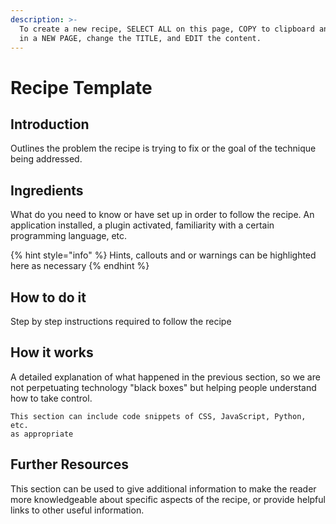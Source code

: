 ```yaml
---
description: >-
  To create a new recipe, SELECT ALL on this page, COPY to clipboard and PASTE
  in a NEW PAGE, change the TITLE, and EDIT the content.
---
```


# Recipe Template

## Introduction

Outlines the problem the recipe is trying to fix or the goal of the technique being addressed.

## Ingredients

What do you need to know or have set up in order to follow the recipe. An application installed, a plugin activated, familiarity with a certain programming language, etc.

{% hint style="info" %}
Hints, callouts and or warnings can be highlighted here  as necessary
{% endhint %}

## How to do it

Step by step instructions required to follow the recipe

## How it works

A detailed explanation of what happened in the previous section, so we are not perpetuating technology  "black boxes" but helping people understand how to take control.

```text
This section can include code snippets of CSS, JavaScript, Python, etc. 
as appropriate
```

## Further Resources

This section can be used to give additional information to make the reader more knowledgeable about specific aspects of the recipe, or provide helpful links to other useful information.

